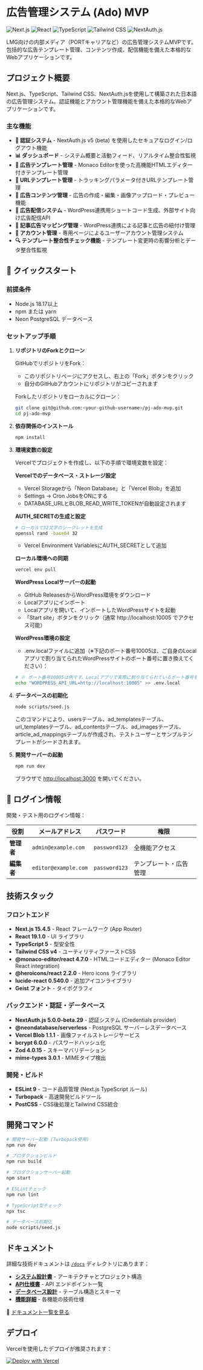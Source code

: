 # 広告管理システム (Ado) MVP

![Next.js](https://img.shields.io/badge/Next.js-15.4.5-black?style=flat-square&logo=next.js)
![React](https://img.shields.io/badge/React-19.1.0-blue?style=flat-square&logo=react)
![TypeScript](https://img.shields.io/badge/TypeScript-5-blue?style=flat-square&logo=typescript)
![Tailwind CSS](https://img.shields.io/badge/Tailwind_CSS-v4-38B2AC?style=flat-square&logo=tailwind-css)
![NextAuth.js](https://img.shields.io/badge/NextAuth.js-5.0.0--beta.29-purple?style=flat-square)

LMG向けの内部メディア（PORTキャリアなど）の広告管理システムMVPです。包括的な広告テンプレート管理、コンテンツ作成、配信機能を備えた本格的なWebアプリケーションです。

## プロジェクト概要

Next.js、TypeScript、Tailwind CSS、NextAuth.jsを使用して構築された日本語の広告管理システム。認証機能とアカウント管理機能を備えた本格的なWebアプリケーションです。

### 主な機能

- **🔐 認証システム** - NextAuth.js v5 (beta) を使用したセキュアなログイン/ログアウト機能
- **📊 ダッシュボード** - システム概要と活動フィード、リアルタイム整合性監視
- **📄 広告テンプレート管理** - Monaco Editorを使った高機能HTMLエディター付きテンプレート管理
- **🔗 URLテンプレート管理** - トラッキングパラメータ付きURLテンプレート管理
- **📢 広告コンテンツ管理** - 広告の作成・編集・画像アップロード・プレビュー機能
- **🚀 広告配信システム** - WordPress連携用ショートコード生成、外部サイト向け広告配信API
- **🔗 記事広告マッピング管理** - WordPress連携による記事と広告の紐付け管理
- **👥 アカウント管理** - 専用ページによるユーザーアカウント管理システム
- **🔍 テンプレート整合性チェック機能** - テンプレート変更時の影響分析とデータ整合性監視

## 🚀 クイックスタート

### 前提条件

- Node.js 18.17以上
- npm または yarn
- Neon PostgreSQL データベース

### セットアップ手順

1. **リポジトリのForkとクローン**

   GitHubでリポジトリをFork：
    - このリポジトリページにアクセスし、右上の「Fork」ボタンをクリック
    - 自分のGitHubアカウントにリポジトリがコピーされます

   Forkしたリポジトリをローカルにクローン：
   ```bash
   git clone git@github.com:<your-github-username>/pj-ado-mvp.git
   cd pj-ado-mvp
   ```

2. **依存関係のインストール**
   ```bash
   npm install
   ```

3. **環境変数の設定**

   Vercelでプロジェクトを作成し、以下の手順で環境変数を設定：

   **Vercelでのデータベース・ストレージ設定**
    - Vercel Storageから「Neon Database」と「Vercel Blob」を追加
    - Settings → Cron JobsをONにする
    - DATABASE_URLとBLOB_READ_WRITE_TOKENが自動設定されます

   **AUTH_SECRETの生成と設定**
   ```bash
   # ローカルで32文字のシークレットを生成
   openssl rand -base64 32
   ```
    - Vercel Environment VariablesにAUTH_SECRETとして追加

   **ローカル環境への同期**
   ```bash
   vercel env pull
   ```

   **WordPress Localサーバーの起動**
    - GitHub ReleasesからWordPress環境をダウンロード
    - Localアプリにインポート
    - Localアプリを開いて、インポートしたWordPressサイトを起動
    - 「Start site」ボタンをクリック（通常 http://localhost:10005 でアクセス可能）

   **WordPress環境の設定**
    - .env.localファイルに追加（※下記のポート番号10005は、ご自身のLocalアプリで割り当てられたWordPressサイトのポート番号に置き換えてください）：
   ```bash
   # ※ ポート番号10005は例です。Localアプリで実際に割り当てられているポート番号を確認して設定してください。
   echo "WORDPRESS_API_URL=http://localhost:10005" >> .env.local
   ```

4. **データベースの初期化**
   ```bash
   node scripts/seed.js
   ```

   このコマンドにより、usersテーブル、ad_templatesテーブル、url_templatesテーブル、ad_contentsテーブル、ad_imagesテーブル、article_ad_mappingsテーブルが作成され、テストユーザーとサンプルテンプレートがシードされます。

5. **開発サーバーの起動**
   ```bash
   npm run dev
   ```

   ブラウザで [http://localhost:3000](http://localhost:3000) を開いてください。

## 🔐 ログイン情報

開発・テスト用のログイン情報：

| 役割      | メールアドレス              | パスワード         | 権限          |
|---------|----------------------|---------------|-------------|
| **管理者** | `admin@example.com`  | `password123` | 全機能アクセス     |
| **編集者** | `editor@example.com` | `password123` | テンプレート・広告管理 |

## 技術スタック

### フロントエンド

- **Next.js 15.4.5** - React フレームワーク (App Router)
- **React 19.1.0** - UI ライブラリ
- **TypeScript 5** - 型安全性
- **Tailwind CSS v4** - ユーティリティファーストCSS
- **@monaco-editor/react 4.7.0** - HTMLコードエディター (Monaco Editor React integration)
- **@heroicons/react 2.2.0** - Hero icons ライブラリ
- **lucide-react 0.540.0** - 追加アイコンライブラリ
- **Geist フォント** - タイポグラフィ

### バックエンド・認証・データベース

- **NextAuth.js 5.0.0-beta.29** - 認証システム (Credentials provider)
- **@neondatabase/serverless** - PostgreSQL サーバーレスデータベース
- **Vercel Blob 1.1.1** - 画像ファイルストレージサービス
- **bcrypt 6.0.0** - パスワードハッシュ化
- **Zod 4.0.15** - スキーマバリデーション
- **mime-types 3.0.1** - MIMEタイプ検出

### 開発・ビルド

- **ESLint 9** - コード品質管理 (Next.js TypeScript ルール)
- **Turbopack** - 高速開発ビルドツール
- **PostCSS** - CSS後処理とTailwind CSS統合

## 開発コマンド

```bash
# 開発サーバー起動 (Turbopack使用)
npm run dev

# プロダクションビルド
npm run build

# プロダクションサーバー起動
npm start

# ESLintチェック
npm run lint

# TypeScript型チェック
npx tsc

# データベース初期化
node scripts/seed.js
```

## ドキュメント

詳細な技術ドキュメントは [`/docs`](./docs) ディレクトリにあります：

- [**システム設計書**](./docs/architecture.md) - アーキテクチャとプロジェクト構造
- [**API仕様書**](./docs/api-reference.md) - API エンドポイント一覧
- [**データベース設計**](./docs/database-schema.md) - テーブル構造とスキーマ
- [**機能詳細**](./docs/features/) - 各機能の技術仕様

📖 [ドキュメント一覧を見る](./docs/README.md)

## デプロイ

Vercelを使用したデプロイが推奨されます：

[![Deploy with Vercel](https://vercel.com/button)](https://vercel.com/new?utm_medium=default-template&filter=next.js&utm_source=create-next-app&utm_campaign=create-next-app-readme)
